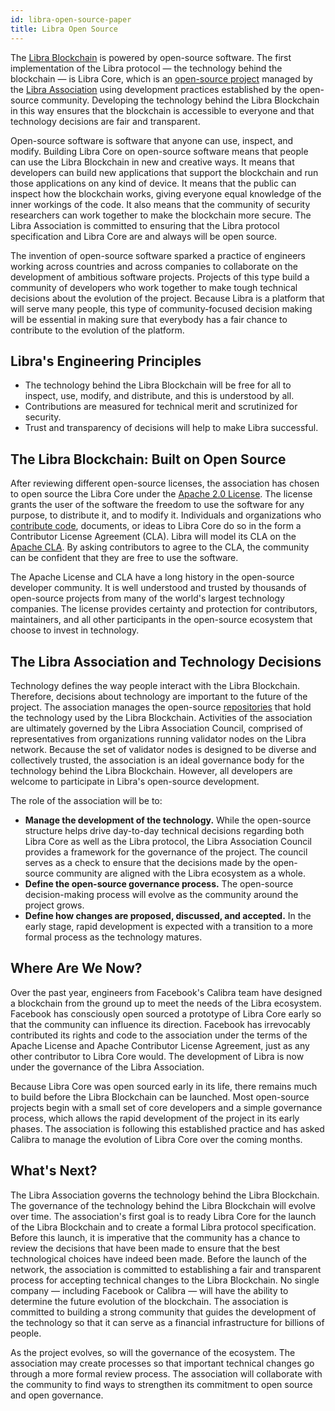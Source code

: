```yaml
---
id: libra-open-source-paper
title: Libra Open Source
---
```


The [Libra Blockchain](https://developers.libra.org/docs/the-libra-blockchain-paper) is powered by open-source software. The first implementation of the Libra protocol — the technology behind the blockchain — is Libra Core, which is an [open-source project](https://github.com/libra/libra) managed by the [Libra Association](https://libra.org/en-us/association-council-principles) using development practices established by the open-source community. Developing the technology behind the Libra Blockchain in this way ensures that the blockchain is accessible to everyone and that technology decisions are fair and transparent.

Open-source software is software that anyone can use, inspect, and modify. Building Libra Core on open-source software means that people can use the Libra Blockchain in new and creative ways. It means that developers can build new applications that support the blockchain and run those applications on any kind of device. It means that the public can inspect how the blockchain works, giving everyone equal knowledge of the inner workings of the code. It also means that the community of security researchers can work together to make the blockchain more secure. The Libra Association is committed to ensuring that the Libra protocol specification and Libra Core are and always will be open source.

The invention of open-source software sparked a practice of engineers working across countries and across companies to collaborate on the development of ambitious software projects. Projects of this type build a community of developers who work together to make tough technical decisions about the evolution of the project. Because Libra is a platform that will serve many people, this type of community-focused decision making will be essential in making sure that everybody has a fair chance to contribute to the evolution of the platform. 

## Libra's Engineering Principles

* The technology behind the Libra Blockchain will be free for all to inspect, use, modify, and distribute, and this is understood by all.
* Contributions are measured for technical merit and scrutinized for security.
* Trust and transparency of decisions will help to make Libra successful.

## The Libra Blockchain: Built on Open Source

After reviewing different open-source licenses, the association has chosen to open source the Libra Core under the [Apache 2.0 License](https://www.apache.org/licenses/LICENSE-2.0.html). The license grants the user of the software the freedom to use the software for any purpose, to distribute it, and to modify it. Individuals and organizations who [contribute code](http://developers.libra.org/docs/community/contributing), documents, or ideas to Libra Core do so in the form a Contributor License Agreement (CLA). Libra will model its CLA on the [Apache CLA](https://www.apache.org/licenses/contributor-agreements.html). By asking contributors to agree to the CLA, the community can be confident that they are free to use the software.

The Apache License and CLA have a long history in the open-source developer community. It is well understood and trusted by thousands of open-source projects from many of the world's largest technology companies. The license provides certainty and protection for contributors, maintainers, and all other participants in the open-source ecosystem that choose to invest in technology.

## The Libra Association and Technology Decisions 

Technology defines the way people interact with the Libra Blockchain. Therefore, decisions about technology are important to the future of the project. The association manages the open-source [repositories](https://github.com/libra) that hold the technology used by the Libra Blockchain. Activities of the association are ultimately governed by the Libra Association Council, comprised of representatives from organizations running validator nodes on the Libra network. Because the set of validator nodes is designed to be diverse and collectively trusted, the association is an ideal governance body for the technology behind the Libra Blockchain. However, all developers are welcome to participate in Libra's open-source development.

The role of the association will be to:

* **Manage the development of the technology.** While the open-source structure helps drive day-to-day technical decisions regarding both Libra Core as well as the Libra protocol, the Libra Association Council provides a framework for the governance of the project. The council serves as a check to ensure that the decisions made by the open-source community are aligned with the Libra ecosystem as a whole.
* **Define the open-source governance process.** The open-source decision-making process will evolve as the community around the project grows.
* **Define how changes are proposed, discussed, and accepted.** In the early stage, rapid development is expected with a transition to a more formal process as the technology matures.

## Where Are We Now?

Over the past year, engineers from Facebook's Calibra team have designed a blockchain from the ground up to meet the needs of the Libra ecosystem. Facebook has consciously open sourced a prototype of Libra Core early so that the community can influence its direction. Facebook has irrevocably contributed its rights and code to the association under the terms of the Apache License and Apache Contributor License Agreement, just as any other contributor to Libra Core would. The development of Libra is now under the governance of the Libra Association.

Because Libra Core was open sourced early in its life, there remains much to build before the Libra Blockchain can be launched. Most open-source projects begin with a small set of core developers and a simple governance process, which allows the rapid development of the project in its early phases. The association is following this established practice and has asked Calibra to manage the evolution of Libra Core over the coming months.

## What's Next?

The Libra Association governs the technology behind the Libra Blockchain. The governance of the technology behind the Libra Blockchain will evolve over time. The association's first goal is to ready Libra Core for the launch of the Libra Blockchain and to create a formal Libra protocol specification. Before this launch, it is imperative that the community has a chance to review the decisions that have been made to ensure that the best technological choices have indeed been made. Before the launch of the network, the association is committed to establishing a fair and transparent process for accepting technical changes to the Libra Blockchain. No single company — including Facebook or Calibra — will have the ability to determine the future evolution of the blockchain. The association is committed to building a strong community that guides the development of the technology so that it can serve as a financial infrastructure for billions of people.

As the project evolves, so will the governance of the ecosystem. The association may create processes so that important technical changes go through a more formal review process. The association will collaborate with the community to find ways to strengthen its commitment to open source and open governance.
